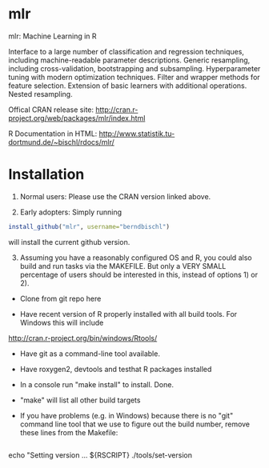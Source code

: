 mlr
===

  mlr: Machine Learning in R 

  Interface to a large number of classification and regression techniques, including machine-readable parameter
  descriptions. Generic resampling, including cross-validation, bootstrapping and subsampling. Hyperparameter 
  tuning with modern optimization techniques. Filter and wrapper methods for feature selection. Extension of 
  basic learners with additional operations. Nested resampling.

Offical CRAN release site: 
  http://cran.r-project.org/web/packages/mlr/index.html

R Documentation in HTML:
  http://www.statistik.tu-dortmund.de/~bischl/rdocs/mlr/
  
  Installation
==============
  
  1) Normal users:
  Please use the CRAN version linked above.

2) Early adopters: Simply running
```r
install_github("mlr", username="berndbischl")
```
will install the current github version.

3) Assuming you have a reasonably configured OS and R, you could also build and run tasks via the MAKEFILE.
But only a VERY SMALL percentage of users should be interested in this, instead of options 1) or 2).

- Clone from git repo here

- Have recent version of R properly installed with all build tools. For Windows this will include 

http://cran.r-project.org/bin/windows/Rtools/
  
  - Have git as a command-line tool available.

- Have roxygen2, devtools and testhat R packages installed

- In a console run "make install" to install. Done.

- "make" will list all other build targets

- If you have problems (e.g. in Windows) because there is no "git" command line
tool that we use to figure out the build number, remove these lines from the Makefile:
  
  ```
echo "Setting version ...
  ${RSCRIPT} ./tools/set-version
```
